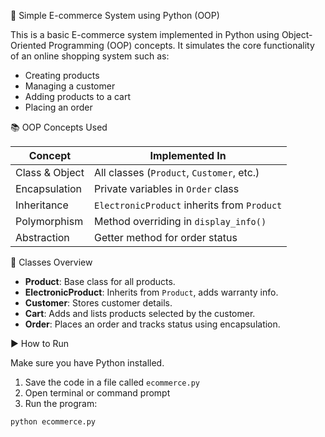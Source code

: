  🛒 Simple E-commerce System using Python (OOP)

This is a basic E-commerce system implemented in Python using Object-Oriented Programming (OOP) concepts. It simulates the core functionality of an online shopping system such as:

- Creating products
- Managing a customer
- Adding products to a cart
- Placing an order


 📚 OOP Concepts Used

| Concept         | Implemented In                            |
|----------------|--------------------------------------------|
| Class & Object  | All classes (`Product`, `Customer`, etc.) |
| Encapsulation   | Private variables in `Order` class        |
| Inheritance     | `ElectronicProduct` inherits from `Product` |
| Polymorphism    | Method overriding in `display_info()`     |
| Abstraction     | Getter method for order status            |


 🧱 Classes Overview

- **Product**: Base class for all products.
- **ElectronicProduct**: Inherits from `Product`, adds warranty info.
- **Customer**: Stores customer details.
- **Cart**: Adds and lists products selected by the customer.
- **Order**: Places an order and tracks status using encapsulation.


 ▶️ How to Run

Make sure you have Python installed.

1. Save the code in a file called `ecommerce.py`
2. Open terminal or command prompt
3. Run the program:

```bash
python ecommerce.py
